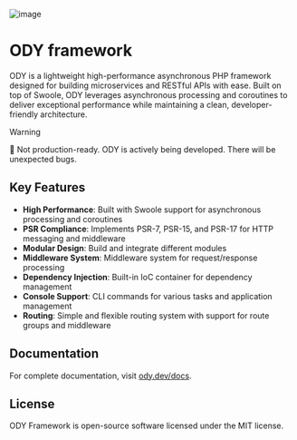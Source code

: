 ![image](https://github.com/odysee-dev/.github/blob/master/profile/cover.png?raw=true)
# ODY framework
ODY is a lightweight high-performance asynchronous PHP framework designed for building microservices and RESTful APIs with ease. Built on top of Swoole, ODY leverages asynchronous processing and coroutines to deliver exceptional performance while maintaining a clean, developer-friendly architecture.

> [!WARNING]
> 🚧 Not production-ready. ODY is actively being developed. There will be unexpected bugs.

## Key Features

- **High Performance**: Built with Swoole support for asynchronous processing and coroutines
- **PSR Compliance**: Implements PSR-7, PSR-15, and PSR-17 for HTTP messaging and middleware
- **Modular Design**: Build and integrate different modules
- **Middleware System**: Middleware system for request/response processing
- **Dependency Injection**: Built-in IoC container for dependency management
- **Console Support**: CLI commands for various tasks and application management
- **Routing**: Simple and flexible routing system with support for route groups and middleware

## Documentation

For complete documentation, visit [ody.dev/docs](https://ody.dev/docs).

## License

ODY Framework is open-source software licensed under the MIT license.

